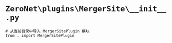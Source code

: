 # `ZeroNet\plugins\MergerSite\__init__.py`

```
# 从当前目录中导入 MergerSitePlugin 模块
from . import MergerSitePlugin
```